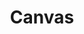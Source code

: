 ---
title: Canvas
eleventyNavigation:
  title: Canvas
  key: dg_bonus_canvas
  parent: dg_bonus
  order: 2
layout: "../de/bonus/canvas.md"
---